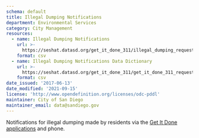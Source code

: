 ```yaml
---
schema: default
title: Illegal Dumping Notifications
department: Environmental Services
category: City Management
resources:
  - name: Illegal Dumping Notifications
    url: >-
      https://seshat.datasd.org/get_it_done_311/illegal_dumping_requests_datasd_v1.csv
    format: csv
  - name: Illegal Dumping Notifications Data Dictionary
    url: >-
      https://seshat.datasd.org/get_it_done_311/get_it_done_311_requests_dictionary_datasd.csv
    format: csv
date_issued: '2017-06-13'
date_modified: '2021-09-15'
license: 'http://www.opendefinition.org/licenses/odc-pddl'
maintainer: City of San Diego
maintainer_email: data@sandiego.gov
---
```

Notifications for illegal dumping made by residents via the
<a href="https://www.sandiego.gov/get-it-done" target="_blank" rel="noopener">
Get It Done applications</a> and phone.
